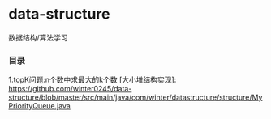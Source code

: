 # data-structure
数据结构/算法学习

### 目录

1.topK问题:n个数中求最大的k个数  [大小堆结构实现]: https://github.com/winter0245/data-structure/blob/master/src/main/java/com/winter/datastructure/structure/MyPriorityQueue.java

